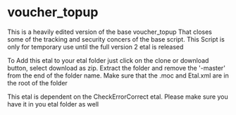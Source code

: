 # voucher_topup
This is a heavily edited version of the base voucher_topup
That closes some of the tracking and security concers of the base script. This Script is only for temporary use until the full version 2 etal is released 

To Add this etal to your etal folder just click on the clone or download button, select download as zip. 
Extract the folder and remove the '-master' from the end of the folder name. 
Make sure that the .moc and Etal.xml are in the root of the folder

This etal is dependent on the CheckErrorCorrect etal. Please make sure you have it in you etal folder as well
